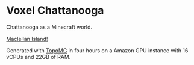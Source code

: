 # Voxel Chattanooga

Chattanooga as a Minecraft world.

[Maclellan Island!](preview/maclellanisland.jpg)

Generated with [TopoMC](https://github.com/mathuin/TopoMC) in four hours on a Amazon GPU instance with 16 vCPUs and 22GB of RAM.
